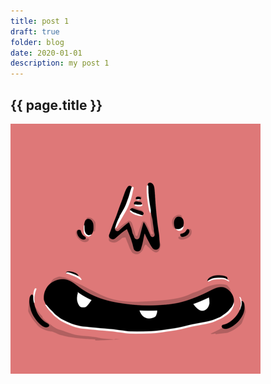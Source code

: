 ```yaml
---
title: post 1
draft: true
folder: blog
date: 2020-01-01
description: my post 1
---
```


## {{ page.title }}

![img](../avatar.png)
